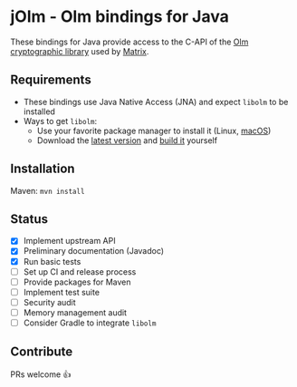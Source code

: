 # jOlm - Olm bindings for Java

These bindings for Java provide access to the C-API of the [Olm cryptographic library](https://gitlab.matrix.org/matrix-org/olm) used by [Matrix](https://matrix.org/).

## Requirements

* These bindings use Java Native Access (JNA) and expect `libolm` to be installed
* Ways to get `libolm`:
  * Use your favorite package manager to install it (Linux, [macOS](https://brew.sh/))
  * Download the [latest version](https://gitlab.matrix.org/matrix-org/olm/-/releases) and [build it](https://gitlab.matrix.org/matrix-org/olm#building) yourself

## Installation

Maven: `mvn install`

## Status

- [x] Implement upstream API
- [x] Preliminary documentation (Javadoc)
- [x] Run basic tests
- [ ] Set up CI and release process
- [ ] Provide packages for Maven
- [ ] Implement test suite
- [ ] Security audit
- [ ] Memory management audit
- [ ] Consider Gradle to integrate `libolm`

## Contribute

PRs welcome 👍
